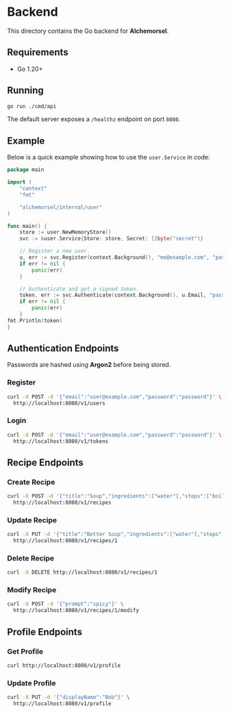 # Backend

This directory contains the Go backend for **Alchemorsel**.

## Requirements
- Go 1.20+

## Running

```bash
go run ./cmd/api
```

The default server exposes a `/healthz` endpoint on port `8080`.

## Example

Below is a quick example showing how to use the `user.Service` in code:

```go
package main

import (
    "context"
    "fmt"

    "alchemorsel/internal/user"
)

func main() {
    store := user.NewMemoryStore()
    svc := &user.Service{Store: store, Secret: []byte("secret")}

    // Register a new user.
    u, err := svc.Register(context.Background(), "me@example.com", "pass")
    if err != nil {
        panic(err)
    }

    // Authenticate and get a signed token.
    token, err := svc.Authenticate(context.Background(), u.Email, "pass")
    if err != nil {
        panic(err)
    }
fmt.Println(token)
}
```

## Authentication Endpoints

Passwords are hashed using **Argon2** before being stored.

### Register

```bash
curl -X POST -d '{"email":"user@example.com","password":"password"}' \
  http://localhost:8080/v1/users
```

### Login

```bash
curl -X POST -d '{"email":"user@example.com","password":"password"}' \
  http://localhost:8080/v1/tokens
```

## Recipe Endpoints

### Create Recipe

```bash
curl -X POST -d '{"title":"Soup","ingredients":["water"],"steps":["boil"]}' \
  http://localhost:8080/v1/recipes
```

### Update Recipe

```bash
curl -X PUT -d '{"title":"Better Soup","ingredients":["water"],"steps":["boil"]}' \
  http://localhost:8080/v1/recipes/1
```

### Delete Recipe

```bash
curl -X DELETE http://localhost:8080/v1/recipes/1
```

### Modify Recipe

```bash
curl -X POST -d '{"prompt":"spicy"}' \
  http://localhost:8080/v1/recipes/1/modify
```

## Profile Endpoints

### Get Profile

```bash
curl http://localhost:8080/v1/profile
```

### Update Profile

```bash
curl -X PUT -d '{"displayName":"Bob"}' \
  http://localhost:8080/v1/profile
```
